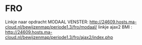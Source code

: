 # FRO


Linkje naar opdracht MODAAL VENSTER: http://24609.hosts.ma-cloud.nl/bewijzenmap/periode1.3/fro/modaal/
linkje ajax2 BMI : http://24609.hosts.ma-cloud.nl/bewijzenmap/periode1.3/fro/ajax2/index.php
